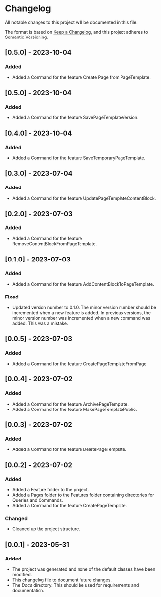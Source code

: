 ﻿# Changelog

All notable changes to this project will be documented in this file.

The format is based on [Keep a Changelog](https://keepachangelog.com/en/1.0.0/),
and this project adheres to [Semantic Versioning](https://semver.org/spec/v2.0.0.html).

## [0.5.0] - 2023-10-04
### Added
- Added a Command for the feature Create Page from PageTemplate.

## [0.5.0] - 2023-10-04
### Added
- Added a Command for the feature SavePageTemplateVersion.

## [0.4.0] - 2023-10-04
### Added
- Added a Command for the feature SaveTemporaryPageTemplate.

## [0.3.0] - 2023-07-04
### Added
- Added a Command for the feature UpdatePageTemplateContentBlock.

## [0.2.0] - 2023-07-03
### Added
- Added a Command for the feature RemoveContentBlockFromPageTemplate.

## [0.1.0] - 2023-07-03
### Added
- Added a Command for the feature AddContentBlockToPageTemplate.

### Fixed
- Updated version number to 0.1.0. The minor version number should be incremented when a new feature is added.
In previous versions, the minor version number was incremented when a new command was added. This was a mistake.

## [0.0.5] - 2023-07-03
### Added
- Added a Command for the feature CreatePageTemplateFromPage

## [0.0.4] - 2023-07-02
### Added
- Added a Command for the feature ArchivePageTemplate.
- Added a Command for the feature MakePageTemplatePublic.

## [0.0.3] - 2023-07-02
### Added
- Added a Command for the feature DeletePageTemplate.

## [0.0.2] - 2023-07-02
### Added
- Added a Feature folder to the project.
- Added a Pages folder to the Features folder containing directories for Queries and Commands.
- Added a Command for the feature CreatePageTemplate.

### Changed
- Cleaned up the project structure.

## [0.0.1] - 2023-05-31
### Added
- The project was generated and none of the default classes have been modified.
- This changelog file to document future changes.
- The _Docs_ directory. This should be used for requirements and documentation.
